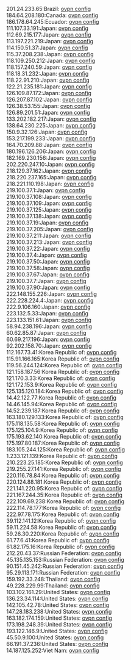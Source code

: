 201.24.233.65:Brazil: [ovpn config](vpn/201_24_233_65.ovpn)  
184.64.208.180:Canada: [ovpn config](vpn/184_64_208_180.ovpn)  
186.178.64.245:Ecuador: [ovpn config](vpn/186_178_64_245.ovpn)  
111.107.33.191:Japan: [ovpn config](vpn/111_107_33_191.ovpn)  
112.69.215.177:Japan: [ovpn config](vpn/112_69_215_177.ovpn)  
113.197.221.219:Japan: [ovpn config](vpn/113_197_221_219.ovpn)  
114.150.51.37:Japan: [ovpn config](vpn/114_150_51_37.ovpn)  
115.37.208.238:Japan: [ovpn config](vpn/115_37_208_238.ovpn)  
118.109.250.212:Japan: [ovpn config](vpn/118_109_250_212.ovpn)  
118.157.240.59:Japan: [ovpn config](vpn/118_157_240_59.ovpn)  
118.18.31.232:Japan: [ovpn config](vpn/118_18_31_232.ovpn)  
118.22.91.210:Japan: [ovpn config](vpn/118_22_91_210.ovpn)  
122.21.235.181:Japan: [ovpn config](vpn/122_21_235_181.ovpn)  
126.109.87.172:Japan: [ovpn config](vpn/126_109_87_172.ovpn)  
126.207.87.102:Japan: [ovpn config](vpn/126_207_87_102.ovpn)  
126.38.53.155:Japan: [ovpn config](vpn/126_38_53_155.ovpn)  
126.89.201.51:Japan: [ovpn config](vpn/126_89_201_51.ovpn)  
133.202.182.217:Japan: [ovpn config](vpn/133_202_182_217.ovpn)  
138.64.230.225:Japan: [ovpn config](vpn/138_64_230_225.ovpn)  
150.9.32.126:Japan: [ovpn config](vpn/150_9_32_126.ovpn)  
153.217.199.233:Japan: [ovpn config](vpn/153_217_199_233.ovpn)  
164.70.209.88:Japan: [ovpn config](vpn/164_70_209_88.ovpn)  
180.196.126.206:Japan: [ovpn config](vpn/180_196_126_206.ovpn)  
182.169.230.156:Japan: [ovpn config](vpn/182_169_230_156.ovpn)  
202.220.247.10:Japan: [ovpn config](vpn/202_220_247_10.ovpn)  
218.129.37.162:Japan: [ovpn config](vpn/218_129_37_162.ovpn)  
218.220.237.165:Japan: [ovpn config](vpn/218_220_237_165.ovpn)  
218.221.110.198:Japan: [ovpn config](vpn/218_221_110_198.ovpn)  
219.100.37.1:Japan: [ovpn config](vpn/219_100_37_1.ovpn)  
219.100.37.108:Japan: [ovpn config](vpn/219_100_37_108.ovpn)  
219.100.37.109:Japan: [ovpn config](vpn/219_100_37_109.ovpn)  
219.100.37.125:Japan: [ovpn config](vpn/219_100_37_125.ovpn)  
219.100.37.138:Japan: [ovpn config](vpn/219_100_37_138.ovpn)  
219.100.37.19:Japan: [ovpn config](vpn/219_100_37_19.ovpn)  
219.100.37.205:Japan: [ovpn config](vpn/219_100_37_205.ovpn)  
219.100.37.211:Japan: [ovpn config](vpn/219_100_37_211.ovpn)  
219.100.37.213:Japan: [ovpn config](vpn/219_100_37_213.ovpn)  
219.100.37.22:Japan: [ovpn config](vpn/219_100_37_22.ovpn)  
219.100.37.4:Japan: [ovpn config](vpn/219_100_37_4.ovpn)  
219.100.37.50:Japan: [ovpn config](vpn/219_100_37_50.ovpn)  
219.100.37.58:Japan: [ovpn config](vpn/219_100_37_58.ovpn)  
219.100.37.67:Japan: [ovpn config](vpn/219_100_37_67.ovpn)  
219.100.37.7:Japan: [ovpn config](vpn/219_100_37_7.ovpn)  
219.100.37.90:Japan: [ovpn config](vpn/219_100_37_90.ovpn)  
222.148.155.226:Japan: [ovpn config](vpn/222_148_155_226.ovpn)  
222.228.224.4:Japan: [ovpn config](vpn/222_228_224_4.ovpn)  
222.9.106.160:Japan: [ovpn config](vpn/222_9_106_160.ovpn)  
223.132.5.33:Japan: [ovpn config](vpn/223_132_5_33.ovpn)  
223.133.151.61:Japan: [ovpn config](vpn/223_133_151_61.ovpn)  
58.94.238.196:Japan: [ovpn config](vpn/58_94_238_196.ovpn)  
60.62.85.87:Japan: [ovpn config](vpn/60_62_85_87.ovpn)  
60.69.217.196:Japan: [ovpn config](vpn/60_69_217_196.ovpn)  
92.202.158.70:Japan: [ovpn config](vpn/92_202_158_70.ovpn)  
112.167.73.41:Korea Republic of: [ovpn config](vpn/112_167_73_41.ovpn)  
115.91.166.165:Korea Republic of: [ovpn config](vpn/115_91_166_165.ovpn)  
119.56.244.124:Korea Republic of: [ovpn config](vpn/119_56_244_124.ovpn)  
121.158.187.56:Korea Republic of: [ovpn config](vpn/121_158_187_56.ovpn)  
121.170.3.33:Korea Republic of: [ovpn config](vpn/121_170_3_33.ovpn)  
121.172.153.9:Korea Republic of: [ovpn config](vpn/121_172_153_9.ovpn)  
125.135.120.184:Korea Republic of: [ovpn config](vpn/125_135_120_184.ovpn)  
14.42.122.77:Korea Republic of: [ovpn config](vpn/14_42_122_77.ovpn)  
14.46.145.94:Korea Republic of: [ovpn config](vpn/14_46_145_94.ovpn)  
14.52.239.187:Korea Republic of: [ovpn config](vpn/14_52_239_187.ovpn)  
163.180.129.133:Korea Republic of: [ovpn config](vpn/163_180_129_133.ovpn)  
175.118.135.58:Korea Republic of: [ovpn config](vpn/175_118_135_58.ovpn)  
175.125.104.9:Korea Republic of: [ovpn config](vpn/175_125_104_9.ovpn)  
175.193.62.140:Korea Republic of: [ovpn config](vpn/175_193_62_140.ovpn)  
175.197.80.187:Korea Republic of: [ovpn config](vpn/175_197_80_187.ovpn)  
183.105.244.125:Korea Republic of: [ovpn config](vpn/183_105_244_125.ovpn)  
1.233.121.139:Korea Republic of: [ovpn config](vpn/1_233_121_139.ovpn)  
210.223.25.185:Korea Republic of: [ovpn config](vpn/210_223_25_185.ovpn)  
219.255.27.141:Korea Republic of: [ovpn config](vpn/219_255_27_141.ovpn)  
220.116.78.84:Korea Republic of: [ovpn config](vpn/220_116_78_84.ovpn)  
220.124.88.181:Korea Republic of: [ovpn config](vpn/220_124_88_181.ovpn)  
221.141.220.95:Korea Republic of: [ovpn config](vpn/221_141_220_95.ovpn)  
221.167.244.35:Korea Republic of: [ovpn config](vpn/221_167_244_35.ovpn)  
222.109.69.238:Korea Republic of: [ovpn config](vpn/222_109_69_238.ovpn)  
222.114.78.177:Korea Republic of: [ovpn config](vpn/222_114_78_177.ovpn)  
222.97.78.175:Korea Republic of: [ovpn config](vpn/222_97_78_175.ovpn)  
39.112.141.12:Korea Republic of: [ovpn config](vpn/39_112_141_12.ovpn)  
59.11.224.58:Korea Republic of: [ovpn config](vpn/59_11_224_58.ovpn)  
59.26.30.220:Korea Republic of: [ovpn config](vpn/59_26_30_220.ovpn)  
61.77.6.41:Korea Republic of: [ovpn config](vpn/61_77_6_41.ovpn)  
61.82.175.16:Korea Republic of: [ovpn config](vpn/61_82_175_16.ovpn)  
212.20.43.37:Russian Federation: [ovpn config](vpn/212_20_43_37.ovpn)  
45.135.135.153:Russian Federation: [ovpn config](vpn/45_135_135_153.ovpn)  
90.151.45.242:Russian Federation: [ovpn config](vpn/90_151_45_242.ovpn)  
95.29.113.171:Russian Federation: [ovpn config](vpn/95_29_113_171.ovpn)  
159.192.33.248:Thailand: [ovpn config](vpn/159_192_33_248.ovpn)  
49.228.229.99:Thailand: [ovpn config](vpn/49_228_229_99.ovpn)  
103.102.161.29:United States: [ovpn config](vpn/103_102_161_29.ovpn)  
136.23.34.114:United States: [ovpn config](vpn/136_23_34_114.ovpn)  
142.105.42.78:United States: [ovpn config](vpn/142_105_42_78.ovpn)  
147.28.183.238:United States: [ovpn config](vpn/147_28_183_238.ovpn)  
163.182.174.159:United States: [ovpn config](vpn/163_182_174_159.ovpn)  
173.198.248.39:United States: [ovpn config](vpn/173_198_248_39.ovpn)  
193.122.146.9:United States: [ovpn config](vpn/193_122_146_9.ovpn)  
45.50.9.100:United States: [ovpn config](vpn/45_50_9_100.ovpn)  
66.191.37.236:United States: [ovpn config](vpn/66_191_37_236.ovpn)  
14.187.125.252:Viet Nam: [ovpn config](vpn/14_187_125_252.ovpn)  
